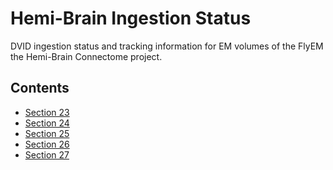 Hemi-Brain Ingestion Status
===========================

DVID ingestion status and tracking information for EM
volumes of the FlyEM the Hemi-Brain Connectome project.

<!-- Hint: Markdown tables are easer to write/edit using an online tool:
     https://www.tablesgenerator.com/markdown_tables -->


Contents
--------

- [Section 23](./section-23.md)
- [Section 24](./section-24.md)
- [Section 25](./section-25.md)
- [Section 26](./section-26.md)
- [Section 27](./section-27.md)
